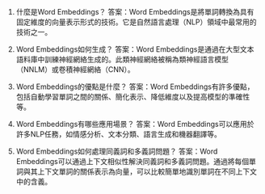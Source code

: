 1. 什麼是Word Embeddings？ 
答案：Word Embeddings是將單詞轉換為具有固定維度的向量表示形式的技術。它是自然語言處理（NLP）領域中最常用的技術之一。

2. Word Embeddings如何生成？ 
答案：Word Embeddings是通過在大型文本語料庫中訓練神經網絡生成的。此類神經網絡被稱為類神經語言模型（NNLM）或卷積神經網絡（CNN）。

3. Word Embeddings的優點是什麼？ 
答案：Word Embeddings有許多優點，包括自動學習單詞之間的關係、簡化表示、降低維度以及提高模型的準確性等。

4. Word Embeddings有哪些應用場景？ 
答案：Word Embeddings可以應用於許多NLP任務，如情感分析、文本分類、語言生成和機器翻譯等。

5. Word Embeddings如何處理同義詞和多義詞問題？ 
答案：Word Embeddings可以通過上下文相似性解決同義詞和多義詞問題。通過將每個單詞與其上下文單詞的關係表示為向量，可以比較簡單地識別單詞在不同上下文中的含義。